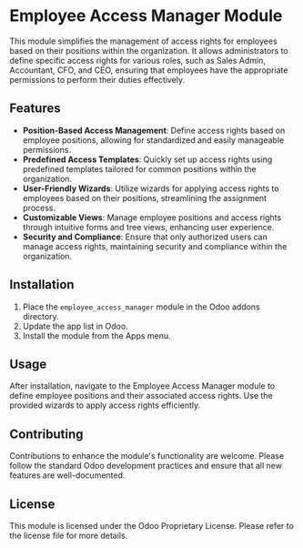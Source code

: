 # Employee Access Manager Module

This module simplifies the management of access rights for employees based on their positions within the organization. It allows administrators to define specific access rights for various roles, such as Sales Admin, Accountant, CFO, and CEO, ensuring that employees have the appropriate permissions to perform their duties effectively.

## Features

- **Position-Based Access Management**: Define access rights based on employee positions, allowing for standardized and easily manageable permissions.
- **Predefined Access Templates**: Quickly set up access rights using predefined templates tailored for common positions within the organization.
- **User-Friendly Wizards**: Utilize wizards for applying access rights to employees based on their positions, streamlining the assignment process.
- **Customizable Views**: Manage employee positions and access rights through intuitive forms and tree views, enhancing user experience.
- **Security and Compliance**: Ensure that only authorized users can manage access rights, maintaining security and compliance within the organization.

## Installation

1. Place the `employee_access_manager` module in the Odoo addons directory.
2. Update the app list in Odoo.
3. Install the module from the Apps menu.

## Usage

After installation, navigate to the Employee Access Manager module to define employee positions and their associated access rights. Use the provided wizards to apply access rights efficiently.

## Contributing

Contributions to enhance the module's functionality are welcome. Please follow the standard Odoo development practices and ensure that all new features are well-documented.

## License

This module is licensed under the Odoo Proprietary License. Please refer to the license file for more details.
